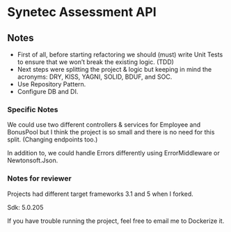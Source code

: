 # Synetec Assessment API

## Notes
- First of all, before starting refactoring we should (must) write Unit Tests to ensure that we won’t break the existing logic. (TDD)
- Next steps were splitting the project & logic but keeping in mind the acronyms: DRY, KISS, YAGNI, SOLID, BDUF, and SOC.
- Use Repository Pattern.
- Configure DB and DI.

### Specific Notes
We could use two different controllers & services for Employee and BonusPool but I think the project is so small and there is no need for this split.
(Changing endpoints too.)

In addition to, we could handle Errors differently using ErrorMiddleware or Newtonsoft.Json.

### Notes for reviewer
Projects had different target frameworks 3.1 and 5 when I forked.

Sdk: 5.0.205

If you have trouble running the project, feel free to email me to Dockerize it.
